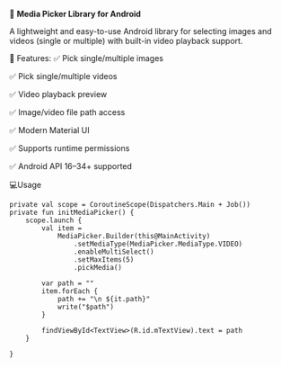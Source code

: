 📸 **Media Picker Library for Android**

A lightweight and easy-to-use Android library for selecting images and videos (single or multiple) with built-in video playback support.

🎥 Features:
✅ Pick single/multiple images

✅ Pick single/multiple videos

✅ Video playback preview

✅ Image/video file path access

✅ Modern Material UI

✅ Supports runtime permissions

✅ Android API 16–34+ supported

💻Usage
      
     
    private val scope = CoroutineScope(Dispatchers.Main + Job())
    private fun initMediaPicker() {
        scope.launch {
            val item =
                MediaPicker.Builder(this@MainActivity)
                    .setMediaType(MediaPicker.MediaType.VIDEO)
                    .enableMultiSelect()
                    .setMaxItems(5)
                    .pickMedia()

            var path = ""
            item.forEach {
                path += "\n ${it.path}"
                write("$path")
            }

            findViewById<TextView>(R.id.mTextView).text = path
        }

    }
